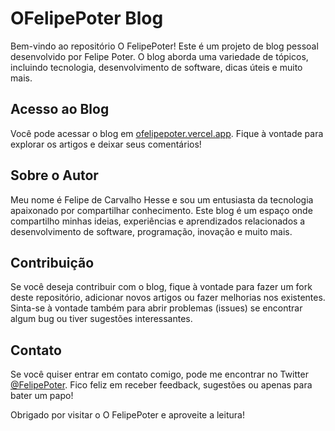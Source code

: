 # OFelipePoter Blog

Bem-vindo ao repositório O FelipePoter! Este é um projeto de blog pessoal desenvolvido por Felipe Poter. O blog aborda uma variedade de tópicos, incluindo tecnologia, desenvolvimento de software, dicas úteis e muito mais.

## Acesso ao Blog

Você pode acessar o blog em [ofelipepoter.vercel.app](https://ofelipepoter.vercel.app). Fique à vontade para explorar os artigos e deixar seus comentários!

## Sobre o Autor

Meu nome é Felipe de Carvalho Hesse e sou um entusiasta da tecnologia apaixonado por compartilhar conhecimento. Este blog é um espaço onde compartilho minhas ideias, experiências e aprendizados relacionados a desenvolvimento de software, programação, inovação e muito mais.

## Contribuição

Se você deseja contribuir com o blog, fique à vontade para fazer um fork deste repositório, adicionar novos artigos ou fazer melhorias nos existentes. Sinta-se à vontade também para abrir problemas (issues) se encontrar algum bug ou tiver sugestões interessantes.

## Contato

Se você quiser entrar em contato comigo, pode me encontrar no Twitter [@FelipePoter](https://twitter.com/FelipePoter_). Fico feliz em receber feedback, sugestões ou apenas para bater um papo!

Obrigado por visitar o O FelipePoter e aproveite a leitura!
